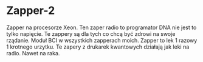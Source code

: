 # Zapper-2
Zapper na procesorze Xeon. 
Ten zaper radio to programator DNA nie jest to tylko napięcie. Te zappery są dla tych co chcą być zdrowi na swoje rządanie. 
Moduł BCI w wszystkich zapperach moich. 
Zapper to lek 1 razowy 1 krotnego urzytku. 
Te zapery z drukarek kwantowych działają jak leki na radio. Nawet na raka. 
